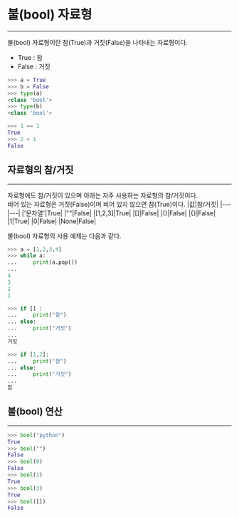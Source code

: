 



# 불(bool) 자료형
---
불(bool) 자료형이란 참(True)과 거짓(False)을 나타내는 자료형이다.  
- True : 참
- False : 거짓
```python
>>> a = True
>>> b = False
>>> type(a)
<class 'bool'>
>>> type(b)
<class 'bool'>

>>> 1 == 1
True
>>> 2 < 1
False
```

## 자료형의 참/거짓
---
자료형에도 참/거짓이 있으며 아래는 자주 사용하는 자료형의 참/거짓이다.  
비어 있는 자료형은 거짓(False)이며 비어 있지 않으면 참(True)이다.
|값|참/거짓|
|---|---|
|'문자열'|True|
|""|False|
|[1,2,3]|True|
|[]|False|
|()|False|
|{}|False|
|1|True|
|0|False|
|None|False|

불(bool) 자료형의 사용 예제는 다음과 같다.
```python
>>> a = [1,2,3,4]
>>> while a:
...     print(a.pop())
...
4
3
2
1

>>> if [] :
...     print("참")
... else:
...     print("거짓")
...
거짓

>>> if [1,2]:
...     print("참")
... else:
...     print("거짓")
...
참
```

## 불(bool) 연산
---
```python
>>> bool("python")
True
>>> bool("")
False
>>> bool(0)
False
>>> bool(1)
True
>>> bool(3)
True
>>> bool([])
False
```
